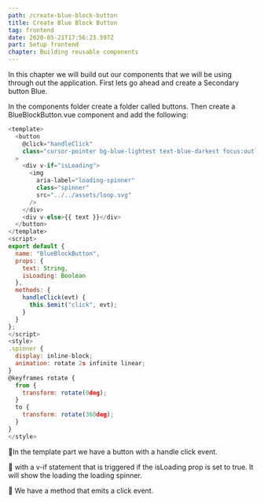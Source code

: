 ```yaml
---
path: /create-blue-block-button
title: Create Blue Block Button
tag: frontend
date: 2020-05-21T17:56:23.597Z
part: Setup frontend
chapter: Building reusable components
---
```

In this chapter we will build out our components that we will be using through out the application. First lets go ahead and create a Secondary button Blue.



In the components folder create a folder called buttons. Then create a BlueBlockButton.vue component and add the following:

```javascript
<template>
  <button
    @click="handleClick"
    class="cursor-pointer bg-blue-lightest text-blue-darkest focus:outline-none font-display rounded-px px-16 py-2 hover:bg-transparent hover:border hover:border-blue-darkest"
  >
    <div v-if="isLoading">
      <img
        aria-label="loading-spinner"
        class="spinner"
        src="../../assets/loop.svg"
      />
    </div>
    <div v-else>{{ text }}</div>
  </button>
</template>
<script>
export default {
  name: "BlueBlockButton",
  props: {
    text: String,
    isLoading: Boolean
  },
  methods: {
    handleClick(evt) {
      this.$emit("click", evt);
    }
  }
};
</script>
<style>
.spinner {
  display: inline-block;
  animation: rotate 2s infinite linear;
}
@keyframes rotate {
  from {
    transform: rotate(0deg);
  }
  to {
    transform: rotate(360deg);
  }
}
</style>


```

🧁In the template part we have a button with a handle click event.

🧁 with a v-if statement that is triggered if the isLoading prop is set to true. It will show the loading the loading spinner.

🧁 We have a method that emits a click event.